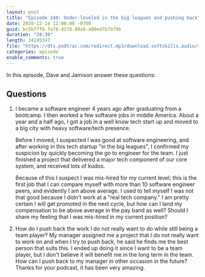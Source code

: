 ```yaml
---
layout: post
title: "Episode 240: Under-leveled in the big leagues and pushing back"
date: 2020-12-14 12:00:00 -0700
guid: bc5bf7f8-fa78-41f8-80a8-a80ed7b7bf9b
duration: "34:38"
length: 34145347
file: "https://dts.podtrac.com/redirect.mp3/download.softskills.audio/sse-240.mp3"
categories: episode
enable_comments: true
---
```


In this episode, Dave and Jamison answer these questions:

## Questions

1. I became a software engineer 4 years ago after graduating from a bootcamp. I then worked a few software jobs in middle America. About a year and a half ago, I got a job in a well know tech start up and moved to a big city with heavy software/tech presence.
   
   Before I moved, I suspected I was good at software engineering, and after working in this tech startup "in the big leagues", I confirmed my suspicion by quickly becoming the go to engineer for the team. I just finished a project that delivered a major tech component of our core system, and received lots of kudos.
   
   Because of this I suspect I was mis-hired for my current level; this is the first job that I can compare myself with more than 10 software engineer peers, and evidently I am above average. I used to tell myself I was not that good because I didn't work at a "real tech company." I am pretty certain I will get promoted in the next cycle, but how can I land my compensation to be above average in the pay band as well? Should I share my feeling that I was mis-hired in my current position?


2. How do I push back the work I do not really want to do while still being a team player? My manager assigned me a project that I do not really want to work on and when I try to push back, he said he finds me the best person that suits this. I ended up doing it since I want to be a team player, but I don't believe it will benefit me in the long term in the team. How can I push back to my manager in other occasion in the future? Thanks for your podcast, it has been very amazing.
